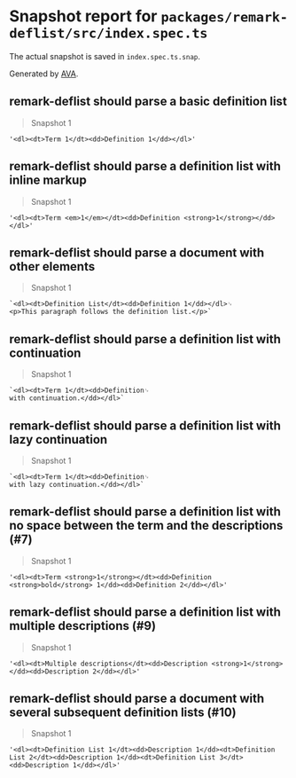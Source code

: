 # Snapshot report for `packages/remark-deflist/src/index.spec.ts`

The actual snapshot is saved in `index.spec.ts.snap`.

Generated by [AVA](https://avajs.dev).

## remark-deflist should parse a basic definition list

> Snapshot 1

    '<dl><dt>Term 1</dt><dd>Definition 1</dd></dl>'

## remark-deflist should parse a definition list with inline markup

> Snapshot 1

    '<dl><dt>Term <em>1</em></dt><dd>Definition <strong>1</strong></dd></dl>'

## remark-deflist should parse a document with other elements

> Snapshot 1

    `<dl><dt>Definition List</dt><dd>Definition 1</dd></dl>␊
    <p>This paragraph follows the definition list.</p>`

## remark-deflist should parse a definition list with continuation

> Snapshot 1

    `<dl><dt>Term 1</dt><dd>Definition␊
    with continuation.</dd></dl>`

## remark-deflist should parse a definition list with lazy continuation

> Snapshot 1

    `<dl><dt>Term 1</dt><dd>Definition␊
    with lazy continuation.</dd></dl>`

## remark-deflist should parse a definition list with no space between the term and the descriptions (#7)

> Snapshot 1

    '<dl><dt>Term <strong>1</strong></dt><dd>Definition <strong>bold</strong> 1</dd><dd>Definition 2</dd></dl>'

## remark-deflist should parse a definition list with multiple descriptions (#9)

> Snapshot 1

    '<dl><dt>Multiple descriptions</dt><dd>Description <strong>1</strong></dd><dd>Description 2</dd></dl>'

## remark-deflist should parse a document with several subsequent definition lists (#10)

> Snapshot 1

    '<dl><dt>Definition List 1</dt><dd>Description 1</dd><dt>Definition List 2</dt><dd>Description 1</dd><dt>Definition List 3</dt><dd>Description 1</dd></dl>'
